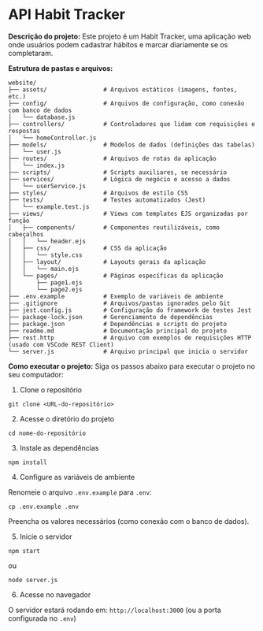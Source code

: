 # API Habit Tracker
**Descrição do projeto:**
Este projeto é um Habit Tracker, uma aplicação web onde usuários podem cadastrar hábitos e marcar diariamente se os completaram.


**Estrutura de pastas e arquivos:**
```
website/
├── assets/                # Arquivos estáticos (imagens, fontes, etc.)
├── config/                # Arquivos de configuração, como conexão com banco de dados
│   └── database.js
├── controllers/           # Controladores que lidam com requisições e respostas
│   └── homeController.js
├── models/                # Modelos de dados (definições das tabelas)
│   └── user.js
├── routes/                # Arquivos de rotas da aplicação
│   └── index.js
├── scripts/               # Scripts auxiliares, se necessário
├── services/              # Lógica de negócio e acesso a dados
│   └── userService.js
├── styles/                # Arquivos de estilo CSS
├── tests/                 # Testes automatizados (Jest)
│   └── example.test.js
├── views/                 # Views com templates EJS organizadas por função
│   ├── components/        # Componentes reutilizáveis, como cabeçalhos
│   │   └── header.ejs
│   ├── css/               # CSS da aplicação
│   │   └── style.css
│   ├── layout/            # Layouts gerais da aplicação
│   │   └── main.ejs
│   └── pages/             # Páginas específicas da aplicação
│       ├── page1.ejs
│       └── page2.ejs
├── .env.example           # Exemplo de variáveis de ambiente
├── .gitignore             # Arquivos/pastas ignorados pelo Git
├── jest.config.js         # Configuração do framework de testes Jest
├── package-lock.json      # Gerenciamento de dependências
├── package.json           # Dependências e scripts do projeto
├── readme.md              # Documentação principal do projeto
├── rest.http              # Arquivo com exemplos de requisições HTTP (usado com VSCode REST Client)
└── server.js              # Arquivo principal que inicia o servidor
```

**Como executar o projeto:**
Siga os passos abaixo para executar o projeto no seu computador:

1. Clone o repositório
```
git clone <URL-do-repositório>
```

2. Acesse o diretório do projeto
```
cd nome-do-repositório
```

3. Instale as dependências
```
npm install
```

4. Configure as variáveis de ambiente

Renomeie o arquivo `.env.example` para `.env`:
```
cp .env.example .env
```
Preencha os valores necessários (como conexão com o banco de dados).

5. Inicie o servidor
```
npm start
```
ou
```
node server.js
```

6. Acesse no navegador

O servidor estará rodando em:
`http://localhost:3000` (ou a porta configurada no `.env`)
